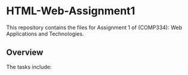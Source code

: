 # HTML-Web-Assignment1
This repository contains the files for Assignment 1 of (COMP334): Web Applications and Technologies.

## Overview
The tasks include: 
